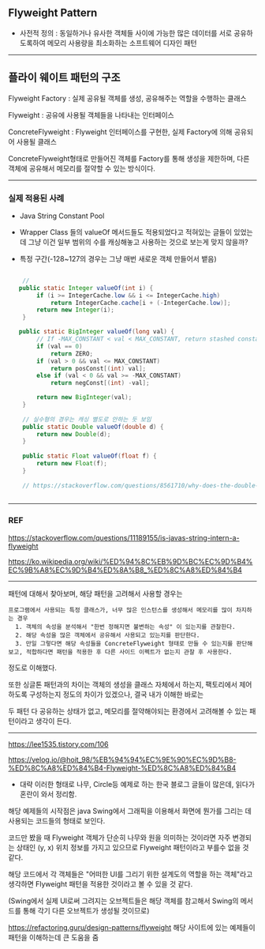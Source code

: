 ## Flyweight Pattern

* 사전적 정의 : 동일하거나 유사한 객체들 사이에 가능한 많은 데이터를 서로 공유하도록하여 메모리 사용량을 최소화하는
소프트웨어 디자인 패턴

--- 
## 플라이 웨이트 패턴의 구조 

Flyweight Factory : 실제 공유될 객체를 생성, 공유해주는 역할을 수행하는 클래스

Flyweight : 공유에 사용될 객체들을 나타내는 인터페이스 

ConcreteFlyweight : Flyweight 인터페이스를 구현한, 실제 Factory에 의해 공유되어 사용될 클래스

ConcreteFlyweight형태로 만들어진 객체를 Factory를 통해 생성을 제한하며, 다른 객체에 공유해서 메모리를 절약할 수 있는 방식이다.

---
### 실제 적용된 사례

- Java String Constant Pool

-  Wrapper Class 들의 valueOf 메서드들도 적용되었다고 적혀있는 글들이 있었는데 그냥 이건 일부 범위의 수를 캐싱해놓고 사용하는 것으로 보는게 맞지 않을까? 
-  특정 구간(-128~127의 경우는 그냥 매번 새로운 객체 만들어서 뱉음)

```java

    // 
   public static Integer valueOf(int i) {
        if (i >= IntegerCache.low && i <= IntegerCache.high)
            return IntegerCache.cache[i + (-IntegerCache.low)];
        return new Integer(i);
    }

   public static BigInteger valueOf(long val) {
        // If -MAX_CONSTANT < val < MAX_CONSTANT, return stashed constant
        if (val == 0)
            return ZERO;
        if (val > 0 && val <= MAX_CONSTANT)
            return posConst[(int) val];
        else if (val < 0 && val >= -MAX_CONSTANT)
            return negConst[(int) -val];

        return new BigInteger(val);
    }
    
    // 실수형의 경우는 캐싱 별도로 안하는 듯 보임 
    public static Double valueOf(double d) {
        return new Double(d);
    }
    
    public static Float valueOf(float f) {
        return new Float(f);
    }
    
    // https://stackoverflow.com/questions/8561710/why-does-the-double-valueof-javadoc-say-it-caches-values-when-it-doesnt 
   
```

---
### REF
https://stackoverflow.com/questions/11189155/is-javas-string-intern-a-flyweight 

https://ko.wikipedia.org/wiki/%ED%94%8C%EB%9D%BC%EC%9D%B4%EC%9B%A8%EC%9D%B4%ED%8A%B8_%ED%8C%A8%ED%84%B4


--- 
패턴에 대해서 찾아보며, 해당 패턴을 고려해서 사용할 경우는 
```
프로그램에서 사용되는 특정 클래스가, 너무 많은 인스턴스를 생성해서 메모리를 많이 차지하는 경우 
  1. 객체의 속성을 분석해서 "한번 정해지면 불변하는 속성" 이 있는지를 관찰한다.
  2. 해당 속성을 많은 객체에서 공유해서 사용되고 있는지를 판단한다. 
  3. 만일 그렇다면 해당 속성들을 ConcreteFlyweight 형태로 만들 수 있는지를 판단해보고, 적합하다면 패턴을 적용한 후 다른 사이드 이펙트가 없는지 관찰 후 사용한다. 
```
정도로 이해했다. 

또한 싱글톤 패턴과의 차이는 객체의 생성을 클래스 자체에서 하는지, 팩토리에서 제어하도록 구성하는지 정도의 차이가 있겠으나, 결국 내가 이해한 바로는

두 패턴 다 공유하는 상태가 없고, 메모리를 절약해야되는 환경에서 고려해볼 수 있는 패턴이라고 생각이 든다.

---

https://lee1535.tistory.com/106 

https://velog.io/@hoit_98/%EB%94%94%EC%9E%90%EC%9D%B8-%ED%8C%A8%ED%84%B4-Flyweight-%ED%8C%A8%ED%84%B4

- 대략 이러한 형태로 나무, Circle등 예제로 하는 한국 블로그 글들이 많은데, 읽다가 혼란이 와서 정리함.

해당 예제들의 시작점은 java Swing에서 그래픽을 이용해서 화면에 뭔가를 그리는 데 사용되는 코드들의 형태로 보인다. 

코드만 봤을 때 Flyweight 객체가 단순히 나무와 원을 의미하는 것이라면 자주 변경되는 상태인 (y, x) 위치 정보를 가지고 있으므로 Flyweight 패턴이라고 부를수 없을 것 같다. 

해당 코드에서 각 객체들은 "어떠한 UI를 그리기 위한 설계도의 역할을 하는 객체"라고 생각하면 Flyweight 패턴을 적용한 것이라고 볼 수 있을 것 같다.

(Swing에서 실제 UI로써 그려지는 오브젝트들은 해당 객체를 참고해서 Swing의 메서드를 통해 각기 다른 오브젝트가 생성될 것이므로)



https://refactoring.guru/design-patterns/flyweight 해당 사이트에 있는 예제들이 패턴을 이해하는데 큰 도움을 줌 
